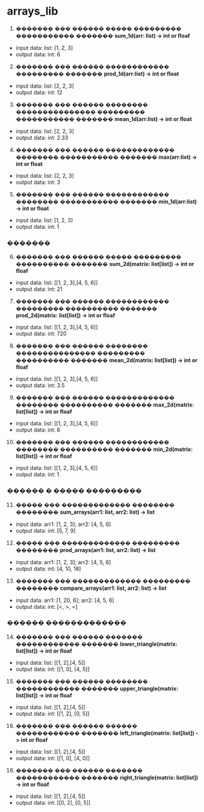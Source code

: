 # arrays_lib
1. ������� ��� ������ ����� ��������� ����������� ������� **sum_1d(arr: list) -> int or floaf**
- input data: list: [1, 2, 3]
- output data: int: 6

2. ������� ��� ������ ������������ ��������� ������� **prod_1d(arr:list) -> int or float**
- input data: list: [2, 2, 3]
- output data: int: 12

3. ������� ��� ������ �������� ��������������� ��������� ����������� ������� **mean_1d(arr:list) -> int or float**
- input data: list: [2, 2, 3]
- output data: int: 2.33

4. ������� ��� ������ ������������� �������� ����������� ������� **max(arr:list) -> int or float**
- input data: list: [2, 2, 3]
- output data: int: 3

5. ������� ��� ������ ������������ �������� ����������� ������� **min_1d(arr:list) -> int or float**
- input data: list: [1, 2, 3]
- output data: int: 1

### �������

6. ������� ��� ������ ����� ��������� ���������� ������� **sum_2d(matrix: list[list]) -> int or floaf**
- input data: list: [[1, 2, 3],[4, 5, 6]]
- output data: int: 21

7. ������� ��� ������ ������������ ��������� ���������� ������� **prod_2d(matrix: list[list]) -> int or floaf**
- input data: list: [[1, 2, 3],[4, 5, 6]]
- output data: int: 720

8. ������� ��� ������ �������� ��������������� ��������� ���������� ������� **mean_2d(matrix: list[list]) -> int or floaf**
- input data: list: [[1, 2, 3],[4, 5, 6]]
- output data: int: 3.5

9. ������� ��� ������ ������������� �������� ���������� ������� **max_2d(matrix: list[list]) -> int or floaf**
- input data: list: [[1, 2, 3],[4, 5, 6]]
- output data: int: 6

10. ������� ��� ������ ������������ �������� ���������� ������� **min_2d(matrix: list[list]) -> int or floaf**
- input data: list: [[1, 2, 3],[4, 5, 6]]
- output data: int: 1

### ������ � ����� ���������

11. ����� ��� ������������� �������� �������� **sum_arrays(arr1: list, arr2: list) -> list**
- input data: arr1: [1, 2, 3]; arr2: [4, 5, 6]
- output data: int: [5, 7, 9]

12. ����� ��� ������������� ��������� �������� **prod_arrays(arr1: list, arr2: list) -> list**
- input data: arr1: [1, 2, 3]; arr2: [4, 5, 6]
- output data: int: [4, 10, 18]

13. ������� ��� ������������� ��������� �������� **compare_arrays(arr1: list, arr2: list) -> list**
- input data: arr1: [1, 20, 6]; arr2: [4, 5, 6]
- output data: int: [<, >, =]

### ������ �������������

14. ������� ��� ������ ������� ������������ �������  **lower_triangle(matrix: list[list]) -> int or floaf**
- input data: list: [[1, 2],[4, 5]]
- output data: int: [[1, 0], [4, 5]]

15. ������� ��� ������ �������� ������������ �������  **upper_triangle(matrix: list[list]) -> int or floaf**
- input data: list: [[1, 2],[4, 5]]
- output data: int: [[1, 2], [0, 5]]

16. ������� ��� ������ ������ ������������ �������  **left_triangle(matrix: list[list]) -> int or floaf**
- input data: list: [[1, 2],[4, 5]]
- output data: int: [[1, 0], [4, 0]]

16. ������� ��� ������ ������� ������������ �������  **right_triangle(matrix: list[list]) -> int or floaf**
- input data: list: [[1, 2],[4, 5]]
- output data: int: [[0, 2], [0, 5]]